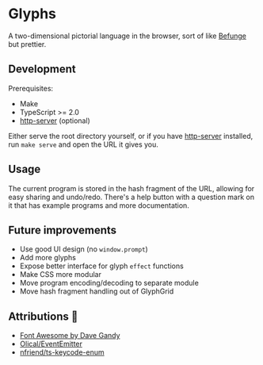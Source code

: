 # Glyphs

A two-dimensional pictorial language in the browser, sort of like [Befunge](https://esolangs.org/wiki/Befunge) but prettier.

## Development

Prerequisites:
- Make
- TypeScript >= 2.0
- [http-server] (optional)

Either serve the root directory yourself, or if you have [http-server] installed, run `make serve` and open the URL it gives you.

## Usage

The current program is stored in the hash fragment of the URL, allowing for easy sharing and undo/redo. There's a help button with a question mark on it that has example programs and more documentation.

## Future improvements

- Use good UI design (no `window.prompt`)
- Add more glyphs
- Expose better interface for glyph `effect` functions
- Make CSS more modular
- Move program encoding/decoding to separate module
- Move hash fragment handling out of GlyphGrid

## Attributions 💖

- [Font Awesome by Dave Gandy](http://fontawesome.io/)
- [Olical/EventEmitter](https://github.com/Olical/EventEmitter)
- [nfriend/ts-keycode-enum](https://github.com/nfriend/ts-keycode-enum)

[http-server]: https://github.com/indexzero/http-server
